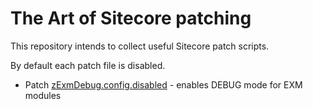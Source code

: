 # The Art of Sitecore patching
This repository intends to collect useful Sitecore patch scripts. 

By default each patch file is disabled.

* Patch [zExmDebug.config.disabled] - enables DEBUG mode for EXM modules

[zExmDebug.config.disabled]: zCustom/zExmDebug.config.disabled

